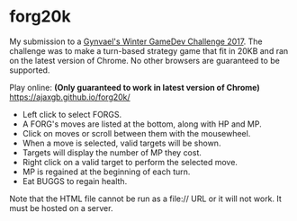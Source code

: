 # forg20k

My submission to a [Gynvael's Winter GameDev Challenge 2017](http://gynvael.coldwind.pl/?id=668). The challenge was to make a turn-based strategy game that fit in 20KB and ran on the latest version of Chrome. No other browsers are guaranteed to be supported.

Play online: **(Only guaranteed to work in latest version of Chrome)** https://ajaxgb.github.io/forg20k/

- Left click to select FORGS.
- A FORG's moves are listed at the bottom, along with HP and MP.
- Click on moves or scroll between them with the mousewheel.
- When a move is selected, valid targets will be shown.
- Targets will display the number of MP they cost.
- Right click on a valid target to perform the selected move.
- MP is regained at the beginning of each turn.
- Eat BUGGS to regain health.

Note that the HTML file cannot be run as a file:// URL or it will not work.
It must be hosted on a server.

